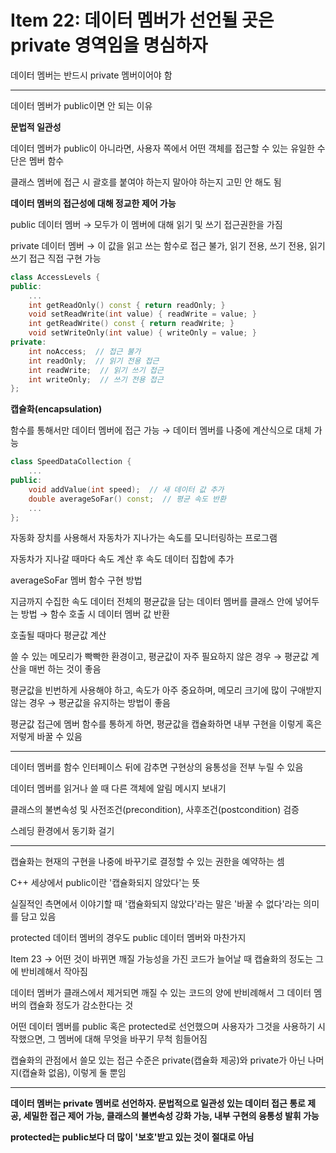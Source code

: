 # Item 22: 데이터 멤버가 선언될 곳은 private 영역임을 명심하자

데이터 멤버는 반드시 private 멤버이어야 함

---

데이터 멤버가 public이면 안 되는 이유

**문법적 일관성**

데이터 멤버가 public이 아니라면, 사용자 쪽에서 어떤 객체를 접근할 수 있는 유일한 수단은 멤버 함수

클래스 멤버에 접근 시 괄호를 붙여야 하는지 말아야 하는지 고민 안 해도 됨

**데이터 멤버의 접근성에 대해 정교한 제어 가능**

public 데이터 멤버 → 모두가 이 멤버에 대해 읽기 및 쓰기 접근권한을 가짐

private 데이터 멤버 → 이 값을 읽고 쓰는 함수로 접근 불가, 읽기 전용, 쓰기 전용, 읽기 쓰기 접근 직접 구현 가능

```c++
class AccessLevels {
public:
    ...
    int getReadOnly() const { return readOnly; }
    void setReadWrite(int value) { readWrite = value; }
    int getReadWrite() const { return readWrite; }
    void setWriteOnly(int value) { writeOnly = value; }
private:
    int noAccess;  // 접근 불가
    int readOnly;  // 읽기 전용 접근
    int readWrite;  // 읽기 쓰기 접근
    int writeOnly;  // 쓰기 전용 접근
};
```

**캡슐화(encapsulation)**

함수를 통해서만 데이터 멤버에 접근 가능 → 데이터 멤버를 나중에 계산식으로 대체 가능

```c++
class SpeedDataCollection {
    ...
public:
    void addValue(int speed);  // 새 데이터 값 추가
    double averageSoFar() const;  // 평균 속도 반환
    ...
};
```

자동화 장치를 사용해서 자동차가 지나가는 속도를 모니터링하는 프로그램

자동차가 지나갈 때마다 속도 계산 후 속도 데이터 집합에 추가

averageSoFar 멤버 함수 구현 방법

지금까지 수집한 속도 데이터 전체의 평균값을 담는 데이터 멤버를 클래스 안에 넣어두는 방법 → 함수 호출 시 데이터 멤버 값 반환

호출될 때마다 평균값 계산

쓸 수 있는 메모리가 빡빡한 환경이고, 평균값이 자주 필요하지 않은 경우 → 평균값 계산을 매번 하는 것이 좋음

평균값을 빈번하게 사용해야 하고, 속도가 아주 중요하며, 메모리 크기에 많이 구애받지 않는 경우 → 평균값을 유지하는 방법이 좋음

평균값 접근에 멤버 함수를 통하게 하면, 평균값을 캡슐화하면 내부 구현을 이렇게 혹은 저렇게 바꿀 수 있음

---

데이터 멤버를 함수 인터페이스 뒤에 감추면 구현상의 융통성을 전부 누릴 수 있음

데이터 멤버를 읽거나 쓸 때 다른 객체에 알림 메시지 보내기

클래스의 불변속성 및 사전조건(precondition), 사후조건(postcondition) 검증

스레딩 환경에서 동기화 걸기

---

캡슐화는 현재의 구현을 나중에 바꾸기로 결정할 수 있는 권한을 예약하는 셈

C++ 세상에서 public이란 '캡슐화되지 않았다'는 뜻

실질적인 측면에서 이야기할 때 '캡슐화되지 않았다'라는 말은 '바꿀 수 없다'라는 의미를 담고 있음

protected 데이터 멤버의 경우도 public 데이터 멤버와 마찬가지

Item 23 → 어떤 것이 바뀌면 깨질 가능성을 가진 코드가 늘어날 때 캡슐화의 정도는 그에 반비례해서 작아짐

데이터 멤버가 클래스에서 제거되면 깨질 수 있는 코드의 양에 반비례해서 그 데이터 멤버의 캡슐화 정도가 감소한다는 것

어떤 데이터 멤버를 public 혹은 protected로 선언했으며 사용자가 그것을 사용하기 시작했으면, 그 멤버에 대해 무엇을 바꾸기 무척 힘들어짐

캡슐화의 관점에서 쓸모 있는 접근 수준은 private(캡슐화 제공)와 private가 아닌 나머지(캡슐화 없음), 이렇게 둘 뿐임

---

**데이터 멤버는 private 멤버로 선언하자. 문법적으로 일관성 있는 데이터 접근 통로 제공, 세밀한 접근 제어 가능, 클래스의 불변속성 강화 가능, 내부 구현의 융통성 발휘 가능**

**protected는 public보다 더 많이 '보호'받고 있는 것이 절대로 아님**

